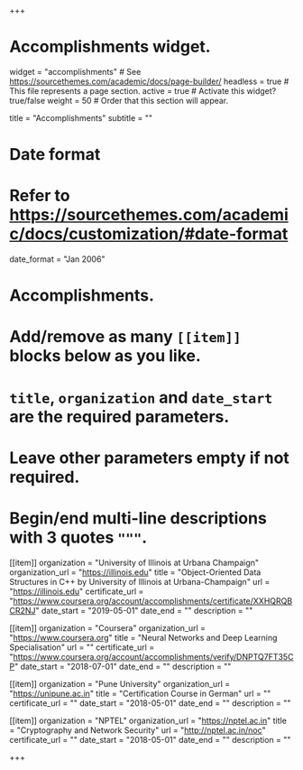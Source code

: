+++
# Accomplishments widget.
widget = "accomplishments"  # See https://sourcethemes.com/academic/docs/page-builder/
headless = true  # This file represents a page section.
active = true  # Activate this widget? true/false
weight = 50  # Order that this section will appear.

title = "Accomplish&shy;ments"
subtitle = ""

# Date format
#   Refer to https://sourcethemes.com/academic/docs/customization/#date-format
date_format = "Jan 2006"

# Accomplishments.
#   Add/remove as many `[[item]]` blocks below as you like.
#   `title`, `organization` and `date_start` are the required parameters.
#   Leave other parameters empty if not required.
#   Begin/end multi-line descriptions with 3 quotes `"""`.

[[item]]
  organization = "University of Illinois at Urbana Champaign"
  organization_url = "https://illinois.edu"
  title = "Object-Oriented Data Structures in C++ by University of Illinois at Urbana-Champaign"
  url = "https://illinois.edu"
  certificate_url = "https://www.coursera.org/account/accomplishments/certificate/XXHQRQBCR2NJ"
  date_start = "2019-05-01"
  date_end = ""
  description = ""


[[item]]
  organization = "Coursera"
  organization_url = "https://www.coursera.org"
  title = "Neural Networks and Deep Learning Specialisation"
  url = ""
  certificate_url = "https://www.coursera.org/account/accomplishments/verify/DNPTQ7FT35CP"
  date_start = "2018-07-01"
  date_end = ""
  description = ""

[[item]]
  organization = "Pune University"
  organization_url = "https://unipune.ac.in"
  title = "Certification Course in German"
  url = ""
  certificate_url = ""
  date_start = "2018-05-01"
  date_end = ""
  description = ""
  
[[item]]
  organization = "NPTEL"
  organization_url = "https://nptel.ac.in"
  title = "Cryptography and Network Security"
  url = "http://nptel.ac.in/noc"
  certificate_url = ""
  date_start = "2018-05-01"
  date_end = ""
  description = ""
  

+++
